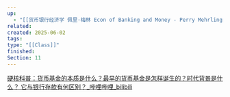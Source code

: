 ```yaml
---
up:
  - "[[货币银行经济学 佩里·梅林 Econ of Banking and Money - Perry Mehrling(course)]]"
related: 
created: 2025-06-02
tags: 
type: "[[Class]]"
finished: 
Section: 11
---
```

[硬核科普：货币基金的本质是什么？最早的货币基金是怎样诞生的？时代背景是什么？ 它与银行存款有何区别？\_哔哩哔哩\_bilibili](https://www.bilibili.com/video/BV1fN411E7xg?spm_id_from=333.788.player.switch&vd_source=6d4ef5f8b8b73d69ea854cb9321a50ac)

